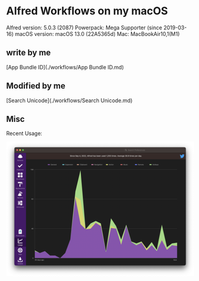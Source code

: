 # Alfred Workflows on my macOS


Alfred version: 5.0.3 (2087)
Powerpack: Mega Supporter (since 2019-03-16)
macOS version: macOS 13.0 (22A5365d)
Mac: MacBookAir10,1(M1)



## write by me

[App Bundle ID](./workflows/App Bundle ID.md)


## Modified by me

[Search Unicode](./workflows/Search Unicode.md)



## Misc


Recent Usage:

![recent usage](./attachments/recent-usage.png)


